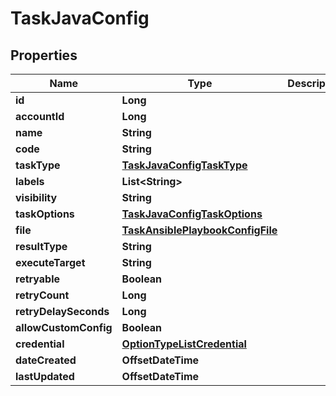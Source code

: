 

# TaskJavaConfig

## Properties

Name | Type | Description | Notes
------------ | ------------- | ------------- | -------------
**id** | **Long** |  |  [optional]
**accountId** | **Long** |  |  [optional]
**name** | **String** |  |  [optional]
**code** | **String** |  |  [optional]
**taskType** | [**TaskJavaConfigTaskType**](TaskJavaConfigTaskType.md) |  |  [optional]
**labels** | **List&lt;String&gt;** |  |  [optional]
**visibility** | **String** |  |  [optional]
**taskOptions** | [**TaskJavaConfigTaskOptions**](TaskJavaConfigTaskOptions.md) |  |  [optional]
**file** | [**TaskAnsiblePlaybookConfigFile**](TaskAnsiblePlaybookConfigFile.md) |  |  [optional]
**resultType** | **String** |  |  [optional]
**executeTarget** | **String** |  |  [optional]
**retryable** | **Boolean** |  |  [optional]
**retryCount** | **Long** |  |  [optional]
**retryDelaySeconds** | **Long** |  |  [optional]
**allowCustomConfig** | **Boolean** |  |  [optional]
**credential** | [**OptionTypeListCredential**](OptionTypeListCredential.md) |  |  [optional]
**dateCreated** | **OffsetDateTime** |  |  [optional]
**lastUpdated** | **OffsetDateTime** |  |  [optional]



